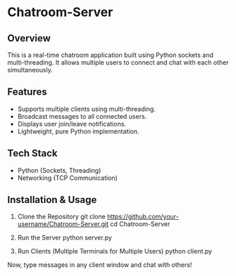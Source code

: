# Chatroom-Server
## Overview
This is a real-time chatroom application built using Python sockets and multi-threading. It allows multiple users to connect and chat with each other simultaneously.

## Features
- Supports multiple clients using multi-threading.
- Broadcast messages to all connected users.
- Displays user join/leave notifications.
- Lightweight, pure Python implementation.

## Tech Stack
- Python (Sockets, Threading)
- Networking (TCP Communication)

## Installation & Usage
1. Clone the Repository
git clone https://github.com/your-username/Chatroom-Server.git
cd Chatroom-Server

2. Run the Server
python server.py

3. Run Clients (Multiple Terminals for Multiple Users)
python client.py

Now, type messages in any client window and chat with others!
